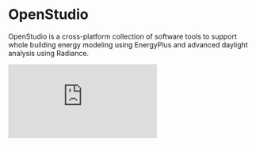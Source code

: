 OpenStudio
==========

OpenStudio is a cross-platform collection of software tools to support whole building energy modeling using EnergyPlus and advanced daylight analysis using Radiance.

[![Analytics](https://ga-beacon.appspot.com/UA-18838154-10/OpenStudio/README.md?pixel)](https://github.com/NREL/OpenStudio)
